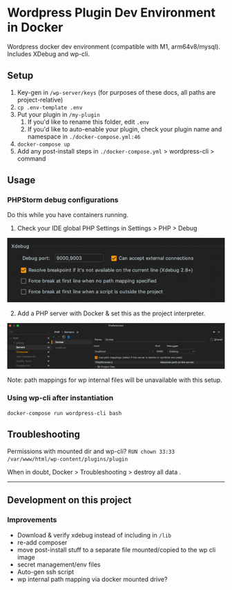 # Wordpress Plugin Dev Environment in Docker

Wordpress docker dev environment (compatible with M1, arm64v8/mysql). Includes XDebug and wp-cli.


## Setup

1. Key-gen in `/wp-server/keys` (for purposes of these docs, all paths are project-relative)
2. `cp .env-template .env`
3. Put your plugin in `/my-plugin`
   1. If you'd like to rename this folder, edit `.env`
   2. If you'd like to auto-enable your plugin, check your plugin name and namespace in  `./docker-compose.yml:46`
4. `docker-compose up`
5. Add any post-install steps in `./docker-compose.yml` > wordpress-cli > command

## Usage


### PHPStorm debug configurations

Do this while you have containers running.

1. Check your IDE global PHP Settings in Settings > PHP > Debug

![](docs/phpstorm-config-1.png)

2. Add a PHP server with Docker & set this as the project interpreter. 

![](docs/phpstorm-config-2.png)

Note: path mappings for wp internal files will be unavailable with this setup. 

### Using wp-cli after instantiation

`docker-compose run wordpress-cli bash`


## Troubleshooting

Permissions with mounted dir and wp-cli?
`RUN chown 33:33 /var/www/html/wp-content/plugins/plugin`

When in doubt, Docker > Troubleshooting > destroy all data .

- - -

## Development on this project


### Improvements
- Download & verify xdebug instead of including in `/lib`
- re-add composer
- move post-install stuff to a separate file mounted/copied to the wp cli image
- secret management/env files
- Auto-gen ssh script
- wp internal path mapping via docker mounted drive?



